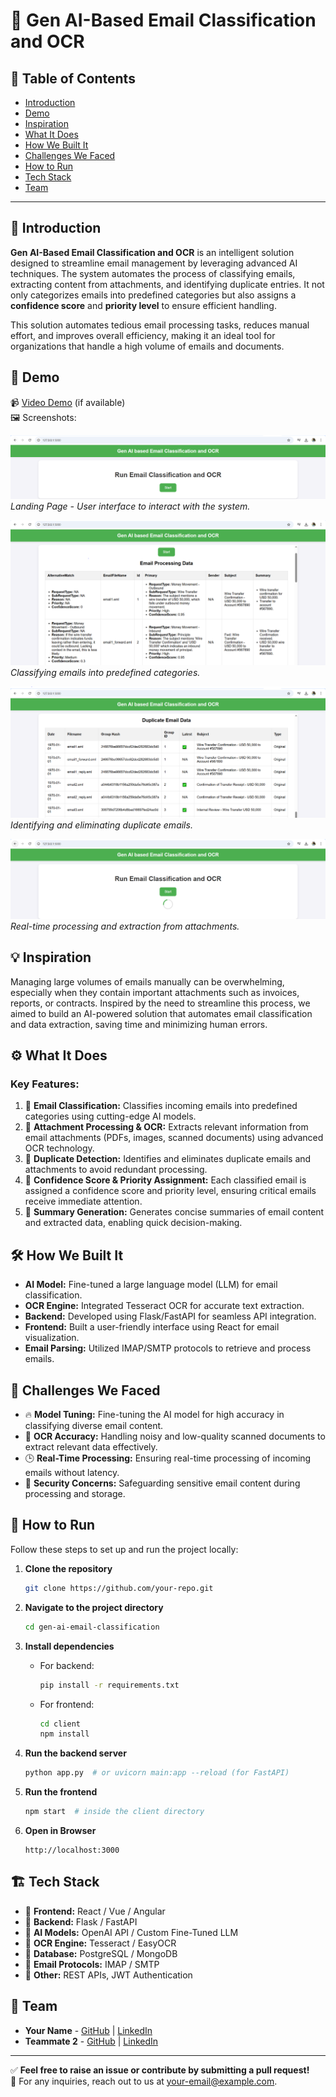 
# 🚀 Gen AI-Based Email Classification and OCR  

## 📌 Table of Contents  
- [Introduction](#introduction)  
- [Demo](#demo)  
- [Inspiration](#inspiration)  
- [What It Does](#what-it-does)  
- [How We Built It](#how-we-built-it)  
- [Challenges We Faced](#challenges-we-faced)  
- [How to Run](#how-to-run)  
- [Tech Stack](#tech-stack)  
- [Team](#team)  

---

## 🎯 Introduction  
**Gen AI-Based Email Classification and OCR** is an intelligent solution designed to streamline email management by leveraging advanced AI techniques. The system automates the process of classifying emails, extracting content from attachments, and identifying duplicate entries. It not only categorizes emails into predefined categories but also assigns a **confidence score** and **priority level** to ensure efficient handling.  

This solution automates tedious email processing tasks, reduces manual effort, and improves overall efficiency, making it an ideal tool for organizations that handle a high volume of emails and documents.  

## 🎥 Demo  
📹 [Video Demo](#) (if available)  
🖼️ Screenshots:  

![Landing Page](artifacts/screenshots/LandingPage.PNG)  
*Landing Page - User interface to interact with the system.*

![Email Classification](artifacts/screenshots/EmailClassification.PNG)  
*Classifying emails into predefined categories.*

![Duplicate Detection](artifacts/screenshots/DuplicateDetection.PNG)  
*Identifying and eliminating duplicate emails.*

![Processing](artifacts/screenshots/Processing.PNG)  
*Real-time processing and extraction from attachments.*

## 💡 Inspiration  
Managing large volumes of emails manually can be overwhelming, especially when they contain important attachments such as invoices, reports, or contracts. Inspired by the need to streamline this process, we aimed to build an AI-powered solution that automates email classification and data extraction, saving time and minimizing human errors.

## ⚙️ What It Does  
### Key Features:  
1. 📧 **Email Classification:** Classifies incoming emails into predefined categories using cutting-edge AI models.  
2. 📎 **Attachment Processing & OCR:** Extracts relevant information from email attachments (PDFs, images, scanned documents) using advanced OCR technology.  
3. 🔁 **Duplicate Detection:** Identifies and eliminates duplicate emails and attachments to avoid redundant processing.  
4. 🎯 **Confidence Score & Priority Assignment:** Each classified email is assigned a confidence score and priority level, ensuring critical emails receive immediate attention.  
5. 📝 **Summary Generation:** Generates concise summaries of email content and extracted data, enabling quick decision-making.  

## 🛠️ How We Built It  
- **AI Model:** Fine-tuned a large language model (LLM) for email classification.  
- **OCR Engine:** Integrated Tesseract OCR for accurate text extraction.  
- **Backend:** Developed using Flask/FastAPI for seamless API integration.  
- **Frontend:** Built a user-friendly interface using React for email visualization.  
- **Email Parsing:** Utilized IMAP/SMTP protocols to retrieve and process emails.  

## 🚧 Challenges We Faced  
- 🔥 **Model Tuning:** Fine-tuning the AI model for high accuracy in classifying diverse email content.  
- 📄 **OCR Accuracy:** Handling noisy and low-quality scanned documents to extract relevant data effectively.  
- 🕒 **Real-Time Processing:** Ensuring real-time processing of incoming emails without latency.  
- 🔐 **Security Concerns:** Safeguarding sensitive email content during processing and storage.  

## 🏃 How to Run  
Follow these steps to set up and run the project locally:

1. **Clone the repository**  
   ```sh
   git clone https://github.com/your-repo.git
   ```
2. **Navigate to the project directory**  
   ```sh
   cd gen-ai-email-classification
   ```
3. **Install dependencies**  
   - For backend:  
     ```sh
     pip install -r requirements.txt
     ```
   - For frontend:  
     ```sh
     cd client
     npm install
     ```

4. **Run the backend server**  
   ```sh
   python app.py  # or uvicorn main:app --reload (for FastAPI)
   ```

5. **Run the frontend**  
   ```sh
   npm start  # inside the client directory
   ```

6. **Open in Browser**  
   ```
   http://localhost:3000
   ```

## 🏗️ Tech Stack  
- 🔹 **Frontend:** React / Vue / Angular  
- 🔹 **Backend:** Flask / FastAPI  
- 🔹 **AI Models:** OpenAI API / Custom Fine-Tuned LLM  
- 🔹 **OCR Engine:** Tesseract / EasyOCR  
- 🔹 **Database:** PostgreSQL / MongoDB  
- 🔹 **Email Protocols:** IMAP / SMTP  
- 🔹 **Other:** REST APIs, JWT Authentication  

## 👥 Team  
- **Your Name** - [GitHub](#) | [LinkedIn](#)  
- **Teammate 2** - [GitHub](#) | [LinkedIn](#)  

---

✅ **Feel free to raise an issue or contribute by submitting a pull request!**  
📧 For any inquiries, reach out to us at [your-email@example.com](mailto:your-email@example.com).  
